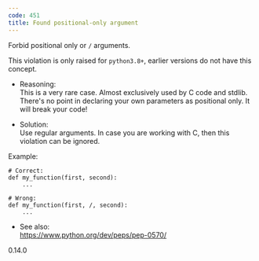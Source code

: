 ```yaml
---
code: 451
title: Found positional-only argument
---
```


Forbid positional only or `/` arguments.

This violation is only raised for `python3.8+`, earlier versions do not
have this concept.

  - Reasoning:  
    This is a very rare case. Almost exclusively used by C code and
    stdlib. There's no point in declaring your own parameters as
    positional only. It will break your code\!

  - Solution:  
    Use regular arguments. In case you are working with C, then this
    violation can be ignored.

Example:

    # Correct:
    def my_function(first, second):
        ...
    
    # Wrong:
    def my_function(first, /, second):
        ...

  - See also:  
    <https://www.python.org/dev/peps/pep-0570/>

<div class="versionadded">

0.14.0

</div>